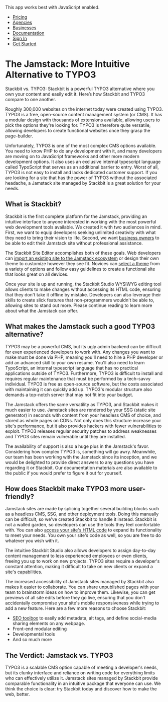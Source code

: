 This app works best with JavaScript enabled.





-   [Pricing](/pricing)
-   [Agencies](/agencies)
-   [Businesses](/businesses)
-   [Documentation](https://www.stackbit.com/docs/)
-   [Sign In](https://app.stackbit.com/)
-   <a href="https://app.stackbit.com/create" class="button-component button-component-theme-accent button-component-hollow"><span>Get Started</span></a>

The Jamstack: More Intuitive Alternative to TYPO3
=================================================

Stackbit vs. TYPO3: Stackbit is a powerful TYPO3 alternative where you own your content and easily edit it. Here’s how Stackbit and TYPO3 compare to one another.

Roughly 300,000 websites on the internet today were created using TYPO3. TYPO3 is a free, open-source content management system (or CMS). It has a modular design with thousands of extensions available, allowing users to pick the options they're looking for. TYPO3 is therefore quite versatile, allowing developers to create functional websites once they grasp the page-builder.

Unfortunately, TYPO3 is one of the most complex CMS options available. You need to know PHP to do any development with it, and many developers are moving on to JavaScript frameworks and other more modern development options. It also uses an exclusive internal typescript language called TypoScript that serves as an additional barrier to entry. Worst of all, TYPO3 is not easy to install and lacks dedicated customer support. If you are looking for a site that has the power of TYPO3 without the associated headache, a Jamstack site managed by Stackbit is a great solution for your needs.

What is Stackbit?
-----------------

Stackbit is the first complete platform for the Jamstack, providing an intuitive interface to anyone interested in working with the most powerful web development tools available. We created it with two audiences in mind. First, we want to equip developers seeking unlimited creativity with what they need to bring their vision to life. Second, we want [business owners](https://www.stackbit.com/businesses) to be able to edit their Jamstack site without professional assistance.

The Stackbit Site Editor accomplishes both of these goals. Web developers can [import an existing site to the Jamstack ecosystem](https://app.stackbit.com/import) or design their own theme to customize however they see fit. Novices can [select a theme](http://jamstackthemes.dev/?utm_source=stackbit.com&utm_medium=article&utm_campaign=alternative-to-typo3) from a variety of options and follow easy guidelines to create a functional site that looks great on all devices.

Once your site is up and running, the Stackbit Studio WYSIWYG editing tool allows clients to make changes without accessing its HTML code, ensuring that they don't take it offline by mistake. Developers can also leverage their skills to create slick features that non-programmers wouldn't be able to, allowing sites to stand out more. Please continue reading to learn more about what the Jamstack can offer.

What makes the Jamstack such a good TYPO3 alternative?
------------------------------------------------------

TYPO3 may be a powerful CMS, but its ugly admin backend can be difficult for even experienced developers to work with. Any changes you want to make must be done via PHP, meaning you'll need to hire a PHP developer or add an advanced skill to your own resume. You'll also need to learn TypoScript, an internal typescript language that has no practical applications outside of TYPO3. Furthermore, TYPO3 is difficult to install and requires regular maintenance that must be performed by a tech-savvy individual. TYPO3 is free as open-source software, but the costs associated with maintaining it can quickly add up. TYPO3's modular structure also demands a top-notch server that may not fit into your budget.

The Jamstack offers the same versatility as TYPO3, and Stackbit makes it much easier to use. Jamstack sites are rendered by your SSG (static site generator) in seconds with content from your headless CMS of choice, and stored as whole pages on CDNs. Not only does this structure increase your site's performance, but it also provides hackers with fewer vulnerabilities to exploit. TYPO3 releases regular security patches to address weaknesses and TYPO3 sites remain vulnerable until they are installed.

The availability of support is also a huge plus in the Jamstack's favor. Considering how complex TYPO3 is, something will go awry. Meanwhile, our team has been working with the Jamstack since its inception, and we would be delighted to provide direct answers to any questions you have regarding it or Stackbit. Our documentation materials are also available to the public if you would prefer to figure it out for yourself.

How does Stackbit make TYPO3 more user-friendly?
------------------------------------------------

Jamstack sites are made by splicing together several building blocks such as a headless CMS, SSG, and other deployment tools. Doing this manually can be difficult, so we've created Stackbit to handle it instead. Stackbit is not a walled garden, so developers can use the tools they feel comfortable with. You can also [access your site's HTML code](https://www.stackbit.com/blog/vs-code-experience-to-stackbit-editor/) to expand its functionality to meet your needs. You own your site's code as well, so you are free to do whatever you wish with it.

The intuitive Stackbit Studio also allows developers to assign day-to-day content management to less experienced employees or even clients, freeing you up to work on new projects. TYPO3 sites require a developer's constant attention, making it difficult to take on new clients or expand a site's capabilities.

The increased accessibility of Jamstack sites managed by Stackbit also makes it easier to collaborate. You can share unpublished pages with your team to brainstorm ideas on how to improve them. Likewise, you can get previews of all site edits before they go live, ensuring that you don't accidentally compromise your site's mobile responsiveness while trying to add a new feature. Here are a few more reasons to choose Stackbit:

-   [SEO toolbox](https://www.stackbit.com/blog/seo-tools/) to easily add metadata, alt tags, and define social-media sharing elements on any webpage.
-   Front-end modular editing
-   Developmental tools
-   And so much more

The Verdict: Jamstack vs. TYPO3
-------------------------------

TYPO3 is a scalable CMS option capable of meeting a developer's needs, but its clunky interface and reliance on writing code for everything limits who can effectively utilize it. Jamstack sites managed by Stackbit provide comparable functionality in an intuitive package that everyone can use. We think the choice is clear: try Stackbit today and discover how to make the web, better.










